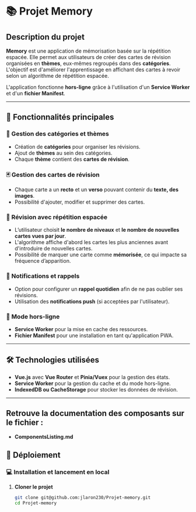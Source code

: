 # 📚 Projet Memory

## Description du projet

**Memory** est une application de mémorisation basée sur la répétition espacée. Elle permet aux utilisateurs de créer des cartes de révision organisées en **thèmes**, eux-mêmes regroupés dans des **catégories**.  
L'objectif est d'améliorer l'apprentissage en affichant des cartes à revoir selon un algorithme de répétition espacée.

L'application fonctionne **hors-ligne** grâce à l'utilisation d'un **Service Worker** et d'un **fichier Manifest**.

---

## 🚀 Fonctionnalités principales

### 🎯 Gestion des catégories et thèmes
- Création de **catégories** pour organiser les révisions.
- Ajout de **thèmes** au sein des catégories.
- Chaque **thème** contient des **cartes de révision**.

### 🃏 Gestion des cartes de révision
- Chaque carte a un **recto** et un **verso** pouvant contenir du **texte, des images**.
- Possibilité d'ajouter, modifier et supprimer des cartes.

### 🔁 Révision avec répétition espacée
- L’utilisateur choisit **le nombre de niveaux** et **le nombre de nouvelles cartes vues par jour**.
- L'algorithme affiche d'abord les cartes les plus anciennes avant d'introduire de nouvelles cartes.
- Possibilité de marquer une carte comme **mémorisée**, ce qui impacte sa fréquence d’apparition.

### 📢 Notifications et rappels
- Option pour configurer un **rappel quotidien** afin de ne pas oublier ses révisions.
- Utilisation des **notifications push** (si acceptées par l'utilisateur).


### 📡 Mode hors-ligne
- **Service Worker** pour la mise en cache des ressources.
- **Fichier Manifest** pour une installation en tant qu'application PWA.

---

## 🛠️ Technologies utilisées

- **Vue.js** avec **Vue Router** et **Pinia/Vuex** pour la gestion des états.
- **Service Worker** pour la gestion du cache et du mode hors-ligne.
- **IndexedDB ou CacheStorage** pour stocker les données de révision.

---
## Retrouve la documentation des composants sur le fichier : 
- **ComponentsListing.md**

## 📌 Déploiement

### 💻 Installation et lancement en local

1. **Cloner le projet**
   ```sh
   git clone git@github.com:jlaron230/Projet-memory.git
   cd Projet-memory